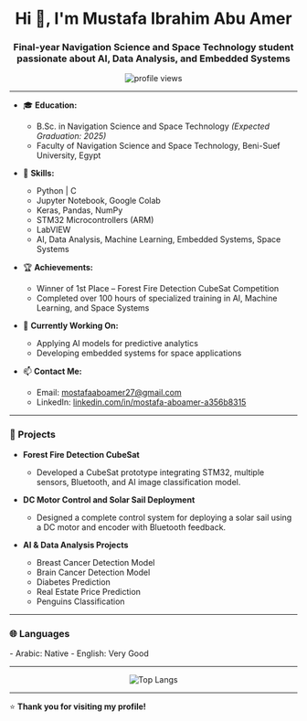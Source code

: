 <h1 align="center">Hi 👋, I'm Mustafa Ibrahim Abu Amer</h1>
<h3 align="center">Final-year Navigation Science and Space Technology student passionate about AI, Data Analysis, and Embedded Systems</h3>

<p align="center">
  <img src="https://komarev.com/ghpvc/?username=mostafaaboamer&label=Profile%20views&color=0e75b6&style=flat" alt="profile views"/>
</p>

---

- 🎓 **Education:**
  - B.Sc. in Navigation Science and Space Technology *(Expected Graduation: 2025)*
  - Faculty of Navigation Science and Space Technology, Beni-Suef University, Egypt

- 💼 **Skills:**
  - Python | C
  - Jupyter Notebook, Google Colab
  - Keras, Pandas, NumPy
  - STM32 Microcontrollers (ARM)
  - LabVIEW
  - AI, Data Analysis, Machine Learning, Embedded Systems, Space Systems

- 🏆 **Achievements:**
  - Winner of 1st Place – Forest Fire Detection CubeSat Competition
  - Completed over 100 hours of specialized training in AI, Machine Learning, and Space Systems

- 🌱 **Currently Working On:**
  - Applying AI models for predictive analytics
  - Developing embedded systems for space applications

- 📫 **Contact Me:**
  - Email: mostafaaboamer27@gmail.com
  - LinkedIn: [linkedin.com/in/mostafa-aboamer-a356b8315](https://www.linkedin.com/in/mostafa-aboamer-a356b8315)

---

<h3 align="left">🚀 Projects</h3>

- **Forest Fire Detection CubeSat**
  - Developed a CubeSat prototype integrating STM32, multiple sensors, Bluetooth, and AI image classification model.
  
- **DC Motor Control and Solar Sail Deployment**
  - Designed a complete control system for deploying a solar sail using a DC motor and encoder with Bluetooth feedback.

- **AI & Data Analysis Projects**
  - Breast Cancer Detection Model
  - Brain Cancer Detection Model
  - Diabetes Prediction
  - Real Estate Price Prediction
  - Penguins Classification

---

<h3 align="left">🌐 Languages</h3>
- Arabic: Native
- English: Very Good

---

<p align="center">
  <img src="https://github-readme-stats.vercel.app/api/top-langs/?username=mostafaaboamer&layout=compact&theme=vision-friendly-dark" alt="Top Langs"/>
</p>

---

⭐ **Thank you for visiting my profile!**
